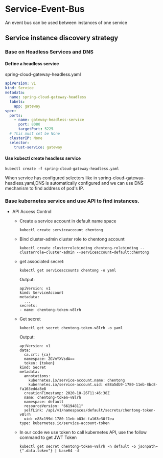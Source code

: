 # Service-Event-Bus
An event bus can be used between instances of one service

## Service instance discovery strategy

### Base on Headless Services and DNS

#### Define a headless service

spring-cloud-gateway-headless.yaml

~~~yaml
apiVersion: v1
kind: Service
metadata:
  name: spring-cloud-gateway-headless
  labels:
    app: gateway
spec:
  ports:
    - name: gateway-headless-service
      port: 8080
      targetPort: 5225
  # This must set be None    
  clusterIP: None
  selector:
    trust-service: gateway
~~~



#### Use kubectl create headless service

~~~
kubectl create -f spring-cloud-gateway-headless.yaml
~~~

When service has configured selectors like in spring-cloud-gateway-headless.yaml,DNS is automatically configured and we can use DNS mechanism to find address of pod's IP.

### Base kubernetes service and use API to find instances.

* API Access Control

  * Create a service account in default name space

    ~~~
    kubectl create serviceaccount chentong
    ~~~

  * Bind cluster-admin cluster role to chentong account

    ~~~
    kubectl create clusterrolebinding chentong-rolebinding --clusterrole=cluster-admin --serviceaccount=default:chentong
    ~~~

  * get associated secret:

    ~~~
    kubectl get serviceaccounts chentong -o yaml
    ~~~

    Output:

    ~~~
    apiVersion: v1
    kind: ServiceAccount
    metadata:
      ...
    secrets:
    - name: chentong-token-v8lrh
    ~~~

    

  * Get secret 

    ~~~
    kubectl get secret chentong-token-v8lrh -o yaml
    ~~~

    Output:

    ~~~
    apiVersion: v1
    data:
      ca.crt: {ca}
      namespace: ZGVmYXVsdA==
      token: {token}
    kind: Secret
    metadata:
      annotations:
        kubernetes.io/service-account.name: chentong
        kubernetes.io/service-account.uid: e88a5db9-1780-11eb-8bc8-fa163edda8e8
      creationTimestamp: 2020-10-26T11:46:38Z
      name: chentong-token-v8lrh
      namespace: default
      resourceVersion: "66194811"
      selfLink: /api/v1/namespaces/default/secrets/chentong-token-v8lrh
      uid: e88c199d-1780-11eb-b83d-fa163e30f7ea
    type: kubernetes.io/service-account-token
    ~~~

  * In our code we use token  to call kubernetes API, use the follow command to get JWT Token

    ~~~
    kubectl get secret chentong-token-v8lrh -n default -o jsonpath={".data.token"} | base64 -d
    ~~~

    
